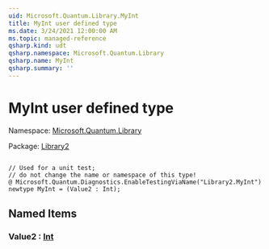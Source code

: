 ```yaml
---
uid: Microsoft.Quantum.Library.MyInt
title: MyInt user defined type
ms.date: 3/24/2021 12:00:00 AM
ms.topic: managed-reference
qsharp.kind: udt
qsharp.namespace: Microsoft.Quantum.Library
qsharp.name: MyInt
qsharp.summary: ''
---
```


# MyInt user defined type

Namespace: [Microsoft.Quantum.Library](xref:Microsoft.Quantum.Library)

Package: [Library2](https://nuget.org/packages/Library2)




```qsharp

// Used for a unit test;
// do not change the name or namespace of this type!
@ Microsoft.Quantum.Diagnostics.EnableTestingViaName("Library2.MyInt")
newtype MyInt = (Value2 : Int);
```



## Named Items

### Value2 : [Int](xref:microsoft.quantum.lang-ref.int)

